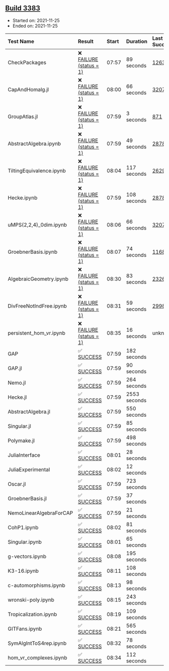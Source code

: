## [Build 3383](https://oscarci.mathematik.uni-kl.de/job/oscar-stable/3383/)

* Started on: 2021-11-25
* Ended on: 2021-11-25

| Test Name    | Result | Start | Duration | Last Success | First Failure |
|:-------------|:-------|:------|:---------|:-------------|:--------------|
| CheckPackages | ❌ [FAILURE (status = 1)](https://oscarci.mathematik.uni-kl.de/job/oscar-stable/3383/artifact/logs/build-3383/CheckPackages.log) | 07:57 | 89 seconds | [1263](https://oscarci.mathematik.uni-kl.de/job/oscar-stable/1263/) | [1264](https://oscarci.mathematik.uni-kl.de/job/oscar-stable/1264/) |
| CapAndHomalg.jl | ❌ [FAILURE (status = 1)](https://oscarci.mathematik.uni-kl.de/job/oscar-stable/3383/artifact/logs/build-3383/CapAndHomalg.jl.log) | 08:00 | 66 seconds | [3207](https://oscarci.mathematik.uni-kl.de/job/oscar-stable/3207/) | [3208](https://oscarci.mathematik.uni-kl.de/job/oscar-stable/3208/) |
| GroupAtlas.jl | ❌ [FAILURE (status = 1)](https://oscarci.mathematik.uni-kl.de/job/oscar-stable/3383/artifact/logs/build-3383/GroupAtlas.jl.log) | 07:59 | 3 seconds | [871](https://oscarci.mathematik.uni-kl.de/job/oscar-stable/871/) | [872](https://oscarci.mathematik.uni-kl.de/job/oscar-stable/872/) |
| AbstractAlgebra.ipynb | ❌ [FAILURE (status = 1)](https://oscarci.mathematik.uni-kl.de/job/oscar-stable/3383/artifact/logs/build-3383/AbstractAlgebra.ipynb.log) | 07:59 | 49 seconds | [2878](https://oscarci.mathematik.uni-kl.de/job/oscar-stable/2878/) | [2879](https://oscarci.mathematik.uni-kl.de/job/oscar-stable/2879/) |
| TiltingEquivalence.ipynb | ❌ [FAILURE (status = 1)](https://oscarci.mathematik.uni-kl.de/job/oscar-stable/3383/artifact/logs/build-3383/TiltingEquivalence.ipynb.log) | 08:04 | 117 seconds | [2629](https://oscarci.mathematik.uni-kl.de/job/oscar-stable/2629/) | [2630](https://oscarci.mathematik.uni-kl.de/job/oscar-stable/2630/) |
| Hecke.ipynb | ❌ [FAILURE (status = 1)](https://oscarci.mathematik.uni-kl.de/job/oscar-stable/3383/artifact/logs/build-3383/Hecke.ipynb.log) | 07:59 | 108 seconds | [2878](https://oscarci.mathematik.uni-kl.de/job/oscar-stable/2878/) | [2879](https://oscarci.mathematik.uni-kl.de/job/oscar-stable/2879/) |
| uMPS(2,2,4)_0dim.ipynb | ❌ [FAILURE (status = 1)](https://oscarci.mathematik.uni-kl.de/job/oscar-stable/3383/artifact/logs/build-3383/uMPS-2-2-4-_0dim.ipynb.log) | 08:06 | 66 seconds | [3207](https://oscarci.mathematik.uni-kl.de/job/oscar-stable/3207/) | [3208](https://oscarci.mathematik.uni-kl.de/job/oscar-stable/3208/) |
| GroebnerBasis.ipynb | ❌ [FAILURE (status = 1)](https://oscarci.mathematik.uni-kl.de/job/oscar-stable/3383/artifact/logs/build-3383/GroebnerBasis.ipynb.log) | 08:07 | 74 seconds | [1168](https://oscarci.mathematik.uni-kl.de/job/oscar-stable/1168/) | [1169](https://oscarci.mathematik.uni-kl.de/job/oscar-stable/1169/) |
| AlgebraicGeometry.ipynb | ❌ [FAILURE (status = 1)](https://oscarci.mathematik.uni-kl.de/job/oscar-stable/3383/artifact/logs/build-3383/AlgebraicGeometry.ipynb.log) | 08:30 | 83 seconds | [2326](https://oscarci.mathematik.uni-kl.de/job/oscar-stable/2326/) | [2327](https://oscarci.mathematik.uni-kl.de/job/oscar-stable/2327/) |
| DivFreeNotIndFree.ipynb | ❌ [FAILURE (status = 1)](https://oscarci.mathematik.uni-kl.de/job/oscar-stable/3383/artifact/logs/build-3383/DivFreeNotIndFree.ipynb.log) | 08:31 | 59 seconds | [2998](https://oscarci.mathematik.uni-kl.de/job/oscar-stable/2998/) | [2999](https://oscarci.mathematik.uni-kl.de/job/oscar-stable/2999/) |
| persistent_hom_vr.ipynb | ❌ [FAILURE (status = 1)](https://oscarci.mathematik.uni-kl.de/job/oscar-stable/3383/artifact/logs/build-3383/persistent_hom_vr.ipynb.log) | 08:35 | 16 seconds | unknown | unknown |
| GAP | ✅ [SUCCESS](https://oscarci.mathematik.uni-kl.de/job/oscar-stable/3383/artifact/logs/build-3383/GAP.log) | 07:59 | 182 seconds |  |  |
| GAP.jl | ✅ [SUCCESS](https://oscarci.mathematik.uni-kl.de/job/oscar-stable/3383/artifact/logs/build-3383/GAP.jl.log) | 07:59 | 90 seconds |  |  |
| Nemo.jl | ✅ [SUCCESS](https://oscarci.mathematik.uni-kl.de/job/oscar-stable/3383/artifact/logs/build-3383/Nemo.jl.log) | 07:59 | 264 seconds |  |  |
| Hecke.jl | ✅ [SUCCESS](https://oscarci.mathematik.uni-kl.de/job/oscar-stable/3383/artifact/logs/build-3383/Hecke.jl.log) | 07:59 | 2553 seconds |  |  |
| AbstractAlgebra.jl | ✅ [SUCCESS](https://oscarci.mathematik.uni-kl.de/job/oscar-stable/3383/artifact/logs/build-3383/AbstractAlgebra.jl.log) | 07:59 | 550 seconds |  |  |
| Singular.jl | ✅ [SUCCESS](https://oscarci.mathematik.uni-kl.de/job/oscar-stable/3383/artifact/logs/build-3383/Singular.jl.log) | 07:59 | 85 seconds |  |  |
| Polymake.jl | ✅ [SUCCESS](https://oscarci.mathematik.uni-kl.de/job/oscar-stable/3383/artifact/logs/build-3383/Polymake.jl.log) | 07:59 | 498 seconds |  |  |
| JuliaInterface | ✅ [SUCCESS](https://oscarci.mathematik.uni-kl.de/job/oscar-stable/3383/artifact/logs/build-3383/JuliaInterface.log) | 08:01 | 28 seconds |  |  |
| JuliaExperimental | ✅ [SUCCESS](https://oscarci.mathematik.uni-kl.de/job/oscar-stable/3383/artifact/logs/build-3383/JuliaExperimental.log) | 08:02 | 12 seconds |  |  |
| Oscar.jl | ✅ [SUCCESS](https://oscarci.mathematik.uni-kl.de/job/oscar-stable/3383/artifact/logs/build-3383/Oscar.jl.log) | 07:59 | 723 seconds |  |  |
| GroebnerBasis.jl | ✅ [SUCCESS](https://oscarci.mathematik.uni-kl.de/job/oscar-stable/3383/artifact/logs/build-3383/GroebnerBasis.jl.log) | 07:59 | 37 seconds |  |  |
| NemoLinearAlgebraForCAP | ✅ [SUCCESS](https://oscarci.mathematik.uni-kl.de/job/oscar-stable/3383/artifact/logs/build-3383/NemoLinearAlgebraForCAP.log) | 07:59 | 21 seconds |  |  |
| CohP1.ipynb | ✅ [SUCCESS](https://oscarci.mathematik.uni-kl.de/job/oscar-stable/3383/artifact/logs/build-3383/CohP1.ipynb.log) | 08:02 | 81 seconds |  |  |
| Singular.ipynb | ✅ [SUCCESS](https://oscarci.mathematik.uni-kl.de/job/oscar-stable/3383/artifact/logs/build-3383/Singular.ipynb.log) | 08:01 | 65 seconds |  |  |
| g-vectors.ipynb | ✅ [SUCCESS](https://oscarci.mathematik.uni-kl.de/job/oscar-stable/3383/artifact/logs/build-3383/g-vectors.ipynb.log) | 08:08 | 195 seconds |  |  |
| K3-16.ipynb | ✅ [SUCCESS](https://oscarci.mathematik.uni-kl.de/job/oscar-stable/3383/artifact/logs/build-3383/K3-16.ipynb.log) | 08:11 | 108 seconds |  |  |
| c-automorphisms.ipynb | ✅ [SUCCESS](https://oscarci.mathematik.uni-kl.de/job/oscar-stable/3383/artifact/logs/build-3383/c-automorphisms.ipynb.log) | 08:13 | 98 seconds |  |  |
| wronski-poly.ipynb | ✅ [SUCCESS](https://oscarci.mathematik.uni-kl.de/job/oscar-stable/3383/artifact/logs/build-3383/wronski-poly.ipynb.log) | 08:15 | 243 seconds |  |  |
| Tropicalization.ipynb | ✅ [SUCCESS](https://oscarci.mathematik.uni-kl.de/job/oscar-stable/3383/artifact/logs/build-3383/Tropicalization.ipynb.log) | 08:19 | 109 seconds |  |  |
| GITFans.ipynb | ✅ [SUCCESS](https://oscarci.mathematik.uni-kl.de/job/oscar-stable/3383/artifact/logs/build-3383/GITFans.ipynb.log) | 08:21 | 565 seconds |  |  |
| SymAlgIntToS4rep.ipynb | ✅ [SUCCESS](https://oscarci.mathematik.uni-kl.de/job/oscar-stable/3383/artifact/logs/build-3383/SymAlgIntToS4rep.ipynb.log) | 08:32 | 78 seconds |  |  |
| hom_vr_complexes.ipynb | ✅ [SUCCESS](https://oscarci.mathematik.uni-kl.de/job/oscar-stable/3383/artifact/logs/build-3383/hom_vr_complexes.ipynb.log) | 08:34 | 112 seconds |  |  |
